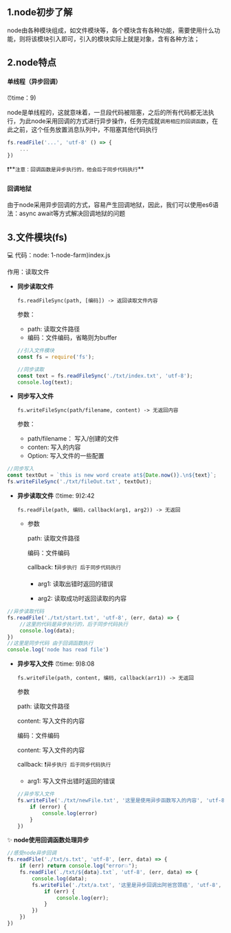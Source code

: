 ## 1.node初步了解

node由各种模块组成，如文件模块等，各个模块含有各种功能，需要使用什么功能，则将该模块引入即可，引入的模块实际上就是对象，含有各种方法；

## 2.node特点

#### 单线程（异步回调）

⏰time：9)

node是单线程的，这就意味着，一旦段代码被阻塞，之后的所有代码都无法执行，为此node采用回调的方式进行异步操作，任务完成就`调用相应的回调函数`，在此之前，这个任务放置消息队列中，不阻塞其他代码执行

```javascript
fs.readFile('...', 'utf-8' () => {
	...
})
```

❗️**`注意：回调函数是异步执行的，他会后于同步代码执行`**

#### 回调地狱

由于node采用异步回调的方式，容易产生回调地狱，因此，我们可以使用es6语法：async await等方式解决回调地狱的问题

## 3.文件模块(fs) 

💻 代码：node: 1-node-farm)index.js

作用：读取文件

* **同步读取文件**

  `fs.readFileSync(path, [编码]) -> 返回读取文件内容`

  参数：

  * path: 读取文件路径
  * 编码：文件编码，省略则为buffer

  ```javascript
  //引入文件模块
  const fs = require('fs');
  
  //同步读取
  const text = fs.readFileSync('./txt/index.txt', 'utf-8');
  console.log(text);
  ```

* **同步写入文件** 

  `fs.writeFileSync(path/filename, content) -> 无返回内容`

  参数：

  * path/filename： 写入/创建的文件
  * conten: 写入的内容
  * Option: 写入文件的一些配置

```javascript
//同步写入
const textOut = `this is new word create at${Date.now()}.\n${text}`;
fs.writeFileSync('./txt/fileOut.txt', textOut);
```

* **异步读取文件**   ⏰time: 9)2:42

  `fs.readFile(path, 编码，callback(arg1, arg2)) -> 无返回`

  * 参数

    path: 读取文件路径

    编码：文件编码

    callback: ❗️`异步执行 后于同步代码执行`

    * arg1: 读取出错时返回的错误

    * arg2: 读取成功时返回读取的内容

```javascript
//异步读取代码
fs.readFile('./txt/start.txt', 'utf-8', (err, data) => {
    //这里的代码是异步执行的，后于同步代码执行
    console.log(data);
})
//这里是同步代码 由于回调函数执行
console.log('node has read file')
```

* **异步写入文件** ⏰time: 9)8:08

  `fs.writeFile(path, content, 编码, callback(arr1)) -> 无返回`

  参数

  path: 读取文件路径

  content: 写入文件的内容

  编码：文件编码

  content: 写入文件的内容

  callback: ❗️`异步执行 后于同步代码执行`

  * arg1: 写入文件出错时返回的错误

  ```javascript
  //异步写入文件
  fs.writeFile('./txt/newFile.txt', '这里是使用异步函数写入的内容', 'utf-8', error => {
      if (error) {
          console.log(error)
      }
  })
  ```



✨ **node使用回调函数处理异步**

```javascript
//感受node异步回调
fs.readFile('./txt/s.txt', 'utf-8', (err, data) => {
    if (err) return console.log("error💥");
    fs.readFile(`./txt/${data}.txt`, 'utf-8', (err, data) => {
        console.log(data);
        fs.writeFile('./txt/a.txt', '这里是异步回调出阿爸宫颈癌', 'utf-8', err => {
            if (err) {
                console.log(err);
            }
        })
    })
})
```



